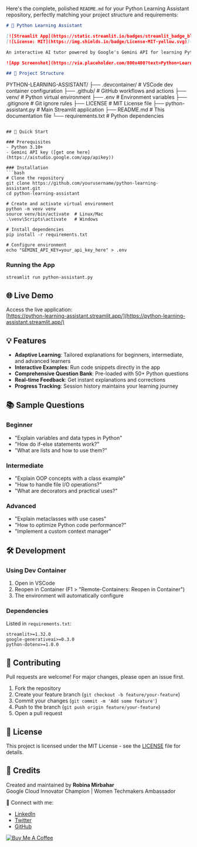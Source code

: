 Here's the complete, polished `README.md` for your Python Learning Assistant repository, perfectly matching your project structure and requirements:

```markdown
# 🐍 Python Learning Assistant

[![Streamlit App](https://static.streamlit.io/badges/streamlit_badge_black_white.svg)](https://python-learning-assistant.streamlit.app/)
[![License: MIT](https://img.shields.io/badge/License-MIT-yellow.svg)](https://opensource.org/licenses/MIT)

An interactive AI tutor powered by Google's Gemini API for learning Python at all skill levels.

![App Screenshot](https://via.placeholder.com/800x400?text=Python+Learning+Assistant+Screenshot) *(placeholder image)*

## 📂 Project Structure

```
PYTHON-LEARNING-ASSISTANT/
├── .devcontainer/       # VSCode dev container configuration
├── .github/            # GitHub workflows and actions
├── venv/               # Python virtual environment
├── .env                # Environment variables
├── .gitignore          # Git ignore rules
├── LICENSE             # MIT License file
├── python-assistant.py # Main Streamlit application
├── README.md           # This documentation file
└── requirements.txt    # Python dependencies
```

## 🚀 Quick Start

### Prerequisites
- Python 3.10+
- Gemini API key ([get one here](https://aistudio.google.com/app/apikey))

### Installation
```bash
# Clone the repository
git clone https://github.com/yourusername/python-learning-assistant.git
cd python-learning-assistant

# Create and activate virtual environment
python -m venv venv
source venv/bin/activate  # Linux/Mac
.\venv\Scripts\activate   # Windows

# Install dependencies
pip install -r requirements.txt

# Configure environment
echo "GEMINI_API_KEY=your_api_key_here" > .env
```

### Running the App
```bash
streamlit run python-assistant.py
```

## 🌐 Live Demo
Access the live application:  
[https://python-learning-assistant.streamlit.app/](https://python-learning-assistant.streamlit.app/)

## 💡 Features
- **Adaptive Learning**: Tailored explanations for beginners, intermediate, and advanced learners
- **Interactive Examples**: Run code snippets directly in the app
- **Comprehensive Question Bank**: Pre-loaded with 50+ Python questions
- **Real-time Feedback**: Get instant explanations and corrections
- **Progress Tracking**: Session history maintains your learning journey

## 📚 Sample Questions
### Beginner
- "Explain variables and data types in Python"
- "How do if-else statements work?"
- "What are lists and how to use them?"

### Intermediate
- "Explain OOP concepts with a class example"
- "How to handle file I/O operations?"
- "What are decorators and practical uses?"

### Advanced
- "Explain metaclasses with use cases"
- "How to optimize Python code performance?"
- "Implement a custom context manager"

## 🛠️ Development
### Using Dev Container
1. Open in VSCode
2. Reopen in Container (F1 > "Remote-Containers: Reopen in Container")
3. The environment will automatically configure

### Dependencies
Listed in `requirements.txt`:
```
streamlit>=1.32.0
google-generativeai>=0.3.0
python-dotenv>=1.0.0
```

## 🤝 Contributing
Pull requests are welcome! For major changes, please open an issue first.

1. Fork the repository
2. Create your feature branch (`git checkout -b feature/your-feature`)
3. Commit your changes (`git commit -m 'Add some feature'`)
4. Push to the branch (`git push origin feature/your-feature`)
5. Open a pull request

## 📜 License
This project is licensed under the MIT License - see the [LICENSE](LICENSE) file for details.

## 🙏 Credits
Created and maintained by **Robina Mirbahar**  
Google Cloud Innovator Champion | Women Techmakers Ambassador  

🔗 Connect with me:
- [LinkedIn](https://www.linkedin.com/in/robinamirbahar/)
- [Twitter](https://twitter.com/robinamirbahar)
- [GitHub](https://github.com/yourusername)

[![Buy Me A Coffee](https://img.shields.io/badge/Buy_Me_A_Coffee-FFDD00?style=for-the-badge&logo=buy-me-a-coffee&logoColor=black)](https://buymeacoffee.com/yourhandle)
```

